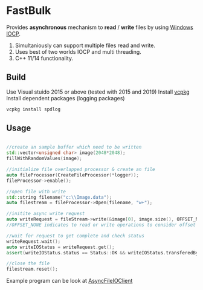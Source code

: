 # FastBulk

Provides **asynchronous** mechanism to **read** / **write** files by using [Windows IOCP](https://docs.microsoft.com/en-us/windows/win32/fileio/i-o-completion-ports).

1) Simultaniously can support multiple files read and write.  
2) Uses best of two worlds IOCP and multi threading.
3) C++ 11/14 functionality.

## Build

Use Visual stuido 2015 or above (tested with 2015 and 2019)
Install [vcpkg](https://vcpkg.io/en/getting-started.html)  
Install dependent packages (logging packages)

```bash
vcpkg install spdlog
```

## Usage

```cpp

//create an sample buffer which need to be written
std::vector<unsigned char> image(2048*2048);
fillWithRandomValues(image);

//initialize file overlapped processor & create an file
auto fileProcessor(CreateFileProcessor(*logger));
fileProcessor->enable();

//open file with write
std::string filename("c:\\Image.data");
auto filestream = fileProcessor->Open(filename, "w+");

//initite async write request
auto writeRequest = fileStream->write(&image[0], image.size(), OFFSET_NONE);
//OFFSET_NONE indicates to read or write operations to consider offset as current file position.

//wait for request to get complete and check status
writeRequest.wait();
auto writeIOStatus = writeRequest.get();
assert(writeIOStatus.status == Status::OK && writeIOStatus.transferedBytes == image.size())

//close the file
filestream.reset();
```


Example program can be look at 
[AsyncFileIOClient](https://github.com/mohandarsi/FastBulk/tree/master/AsyncFileIOClient)
